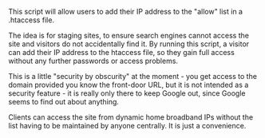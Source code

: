This script will allow users to add their IP address to the "allow" list 
in a .htaccess file.

The idea is for staging sites, to ensure search engines cannot access the
site and visitors do not accidentally find it. By running this script,
a visitor can add their IP address to the htaccess file, so they gain
full access without any further passwords or access problems.

This is a little "security by obscurity" at the moment - you get access to
the domain provided you know the front-door URL, but it is not intended as
a security feature - it is really only there to keep Google out, since
Google seems to find out about anything. 

Clients can access the site from dynamic home broadband IPs without the
list having to be maintained by anyone centrally. It is just a convenience.